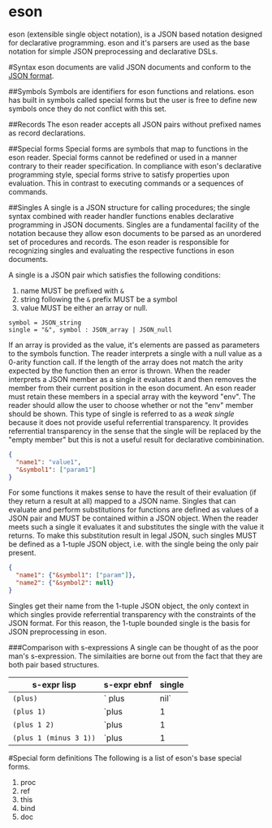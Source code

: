 eson
===

eson (extensible single object notation), is a JSON based notation designed for declarative programming. eson and it's parsers are used as the base notation for simple JSON preprocessing and declarative DSLs. 

#Syntax
eson documents are valid JSON documents and conform to the [JSON format](http://json.org/).  

##Symbols
Symbols are identifiers for eson functions and relations. eson has built in symbols called special forms but the user is free to define new symbols once they do not conflict with this set. 

##Records
The eson reader accepts all JSON pairs without prefixed names as record declarations.

##Special forms
Special forms are symbols that map to functions in the eson reader. Special forms cannot be redefined or used in a manner contrary to their reader specification. In compliance with eson's declarative programming style, special forms strive to satisfy properties upon evaluation. This in contrast to executing commands or a sequences of commands.

##Singles
A single is a JSON structure for calling procedures; the single syntax combined with reader handler functions enables declarative programming in JSON documents. Singles are a fundamental facility of the notation because they allow eson documents to be parsed as an unordered set of procedures and records. The eson reader is responsible for recognizing singles and evaluating the respective functions in eson documents.

A single is a JSON pair which satisfies the following conditions:

1. name MUST be prefixed with `&`
1. string following the `&` prefix MUST be a symbol
1. value MUST be either an array or null. 

```ebnf
symbol = JSON_string
single = "&", symbol : JSON_array | JSON_null
```

If an array is provided as the value, it's elements are passed as parameters to the symbols function. The reader interprets a single with a null value as a 0-arity function call. If the length of the array does not match the arity expected by the function then an error is thrown. When the reader interprets a JSON member as a single it evaluates it and then removes the member from their current position in the eson document. An eson reader must retain these members in a special array with the keyword "env". The reader should allow the user to choose whether or not the "env" member should be shown. This type of single is referred to as a *weak single* because it does not provide useful referrential transparency. It provides referrential transparency in the sense that the single will be replaced by the "empty member" but this is not a useful result for declarative combinination.

```JSON
{ 
  "name1": "value1",
  "&symbol1": ["param1"]
}
```

For some functions it makes sense to have the result of their evaluation (if they return a result at all) mapped to a JSON name. Singles that can evaluate and perform substitutions for functions are defined as values of a JSON pair and MUST be contained within a JSON object. When the reader meets such a single it evaluates it and substitutes the single with the value it returns. To make this substitution result in legal JSON, such singles MUST be defined as a 1-tuple JSON object, i.e. with the single being the only pair present. 

```JSON
{
  "name1": {"&symbol1": ["param"]},
  "name2": {"&symbol2": null}
}
```
Singles get their name from the 1-tuple JSON object, the only context in which singles provide referrential transparency with the constraints of the JSON format. For this reason, the 1-tuple bounded single is the basis for JSON preprocessing in eson. 

###Comparison with s-expressions
A single can be thought of as the poor man's s-expression. The similaities are borne out from the fact that they are both pair based structures.

| s-expr lisp | s-expr ebnf| single |
|-------------|------------|--------|
| `(plus)`    | ` plus | nil`| `{"&plus" : null}` |
| `(plus 1)`  | `plus | 1 | nil` | `{"&plus" : [1]}` |
| `(plus 1 2)`| `plus | 1 | 2 | nil` |`{"&plus" : [1, 2]}` |
| `(plus 1 (minus 3 1))`| `plus| 1 | (minus | 3 | 1) | nil` | `{"&plus" : [1, {"&minus": [3, 1] } ]}` |

#Special form definitions
The following is a list of eson's base special forms.

1. proc
2. ref
2. this
2. bind
5. doc
